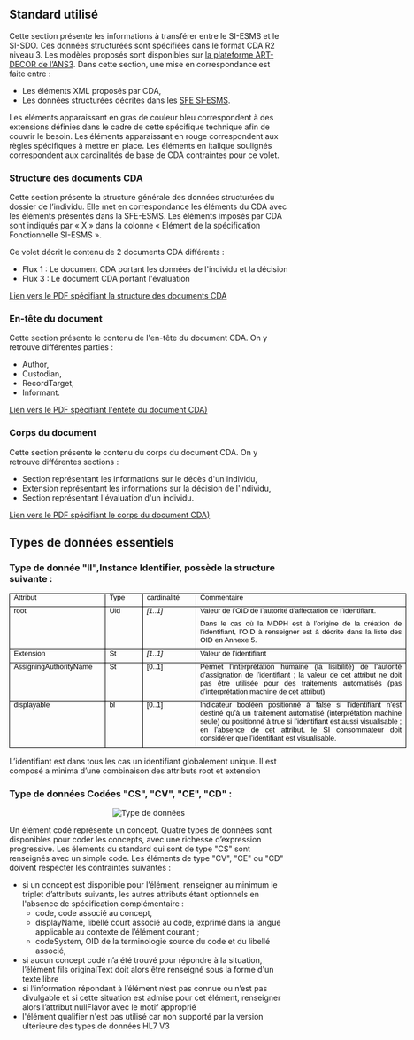 ## Standard utilisé
Cette section présente les informations à transférer entre le SI-ESMS et le SI-SDO. Ces données structurées sont spécifiées dans le format CDA R2 niveau 3. Les modèles proposés sont disponibles sur [la plateforme ART-DECOR de l’ANS3](https://o3sis.esante.gouv.fr/art-decor/decor-templates--SI-ESMS-?section=templates). 
Dans cette section, une mise en correspondance est faite entre : 
-   Les éléments XML proposés par CDA,
-   Les données structurées décrites dans les [SFE SI-ESMS](CISIS-TEC_SPECIFICATIONS_FONCTIONNELLES_SI-ESMS_v2.4.pdf).


Les éléments apparaissant en gras de couleur bleu correspondent à des extensions définies dans le cadre de cette spécifique technique afin de couvrir le besoin.
Les éléments apparaissant en rouge correspondent aux règles spécifiques à mettre en place. 
Les éléments en italique soulignés correspondent aux cardinalités de base de CDA contraintes pour ce volet.

### Structure des documents CDA
Cette section présente la structure générale des données structurées du dossier de l’individu. Elle met en correspondance les éléments du CDA avec les éléments présentés dans la SFE-ESMS. 
Les éléments imposés par CDA sont indiqués par « X » dans la colonne « Elément de la spécification Fonctionnelle SI-ESMS ».

Ce volet décrit le contenu de 2 documents CDA différents :
- Flux 1 : Le document CDA portant les données de l'individu et la décision
- Flux 3 : Le document CDA portant l'évaluation
  
[Lien vers le PDF spécifiant la structure des documents CDA](CISIS-TEC_SPECIFICATIONS_TECHNIQUES_SI-ESMS_v3.1.pdf)

### En-tête du document
Cette section présente le contenu de l'en-tête du document CDA. On y retrouve différentes parties : 
- Author,
- Custodian,
- RecordTarget,
- Informant.

[Lien vers le PDF spécifiant l'entête du document CDA)](CISIS-TEC_SPECIFICATIONS_TECHNIQUES_SI-ESMS_v3.1.pdf)
### Corps du document
Cette section présente le contenu du corps du document CDA. On y retrouve différentes sections : 
- Section représentant les informations sur le décès d'un individu,
- Extension représentant les informations sur la décision de l'individu,
- Section représentant l'évaluation d'un individu.

[Lien vers le PDF spécifiant le corps du document CDA)](CISIS-TEC_SPECIFICATIONS_TECHNIQUES_SI-ESMS_v3.1.pdf)


## Types de données essentiels
### Type de donnée "II",Instance Identifier, possède la structure suivante :
<table style="width:538.4pt;border-collapse:collapse;border:none;">
    <tbody>
        <tr>
            <td style="width: 120.3pt;border: 1pt solid windowtext;padding: 0cm 5.4pt;vertical-align: top;">
                <p style='margin-top:0cm;margin-right:0cm;margin-bottom:6.0pt;margin-left:0cm;text-align:justify;line-height:115%;font-size:13px;font-family:"Arial",sans-serif;'><span style="color:black;">Attribut</span></p>
            </td>
            <td style="width: 42.5pt;border-color: windowtext windowtext windowtext currentcolor;border-style: solid solid solid none;border-width: 1pt 1pt 1pt medium;border-image: none 100% / 1 / 0 stretch;padding: 0cm 5.4pt;vertical-align: top;">
                <p style='margin-top:0cm;margin-right:0cm;margin-bottom:6.0pt;margin-left:0cm;text-align:justify;line-height:115%;font-size:13px;font-family:"Arial",sans-serif;'><span style="color:black;">Type</span></p>
            </td>
            <td style="width: 63.75pt;border-color: windowtext windowtext windowtext currentcolor;border-style: solid solid solid none;border-width: 1pt 1pt 1pt medium;border-image: none 100% / 1 / 0 stretch;padding: 0cm 5.4pt;vertical-align: top;">
                <p style='margin-top:0cm;margin-right:0cm;margin-bottom:6.0pt;margin-left:0cm;text-align:justify;line-height:115%;font-size:13px;font-family:"Arial",sans-serif;'><span style="color:black;">cardinalit&eacute;</span></p>
            </td>
            <td style="width: 11cm;border-color: windowtext windowtext windowtext currentcolor;border-style: solid solid solid none;border-width: 1pt 1pt 1pt medium;border-image: none 100% / 1 / 0 stretch;padding: 0cm 5.4pt;vertical-align: top;">
                <p style='margin-top:0cm;margin-right:0cm;margin-bottom:6.0pt;margin-left:0cm;text-align:justify;line-height:115%;font-size:13px;font-family:"Arial",sans-serif;'><span style="color:black;">Commentaire</span></p>
            </td>
        </tr>
        <tr>
            <td style="width: 120.3pt;border-color: currentcolor windowtext windowtext;border-style: none solid solid;border-width: medium 1pt 1pt;border-image: none 100% / 1 / 0 stretch;padding: 0cm 5.4pt;vertical-align: top;">
                <p style='margin-top:0cm;margin-right:0cm;margin-bottom:6.0pt;margin-left:0cm;text-align:justify;line-height:115%;font-size:13px;font-family:"Arial",sans-serif;'><span style="color:black;">root</span></p>
            </td>
            <td style="width: 42.5pt;border-color: currentcolor windowtext windowtext currentcolor;border-style: none solid solid none;border-width: medium 1pt 1pt medium;padding: 0cm 5.4pt;vertical-align: top;">
                <p style='margin-top:0cm;margin-right:0cm;margin-bottom:6.0pt;margin-left:0cm;text-align:justify;line-height:115%;font-size:13px;font-family:"Arial",sans-serif;'><span style="color:black;">Uid</span></p>
            </td>
            <td style="width: 63.75pt;border-color: currentcolor windowtext windowtext currentcolor;border-style: none solid solid none;border-width: medium 1pt 1pt medium;padding: 0cm 5.4pt;vertical-align: top;">
                <p style='margin-top:0cm;margin-right:0cm;margin-bottom:6.0pt;margin-left:0cm;text-align:justify;line-height:115%;font-size:13px;font-family:"Arial",sans-serif;'><em><span style="color:black;">[1..1]</span></em></p>
            </td>
            <td style="width: 11cm;border-color: currentcolor windowtext windowtext currentcolor;border-style: none solid solid none;border-width: medium 1pt 1pt medium;padding: 0cm 5.4pt;vertical-align: top;">
                <p style='margin-top:0cm;margin-right:0cm;margin-bottom:6.0pt;margin-left:0cm;text-align:justify;line-height:115%;font-size:13px;font-family:"Arial",sans-serif;'><span style="color:black;">Valeur de l&rsquo;OID de l&rsquo;autorit&eacute; d&rsquo;affectation de l&rsquo;identifiant.&nbsp;</span></p>
                <p style='margin-top:0cm;margin-right:0cm;margin-bottom:6.0pt;margin-left:0cm;text-align:justify;line-height:115%;font-size:13px;font-family:"Arial",sans-serif;'><span style="color:black;">Dans le cas o&ugrave; la MDPH est &agrave; l&rsquo;origine de la cr&eacute;ation de l&rsquo;identifiant, l&rsquo;OID &agrave; renseigner est &agrave; d&eacute;crite dans la liste des OID en Annexe 5.</span></p>
            </td>
        </tr>
        <tr>
            <td style="width: 120.3pt;border-color: currentcolor windowtext windowtext;border-style: none solid solid;border-width: medium 1pt 1pt;border-image: none 100% / 1 / 0 stretch;padding: 0cm 5.4pt;vertical-align: top;">
                <p style='margin-top:0cm;margin-right:0cm;margin-bottom:6.0pt;margin-left:0cm;text-align:justify;line-height:115%;font-size:13px;font-family:"Arial",sans-serif;'><span style="color:black;">Extension</span></p>
            </td>
            <td style="width: 42.5pt;border-color: currentcolor windowtext windowtext currentcolor;border-style: none solid solid none;border-width: medium 1pt 1pt medium;padding: 0cm 5.4pt;vertical-align: top;">
                <p style='margin-top:0cm;margin-right:0cm;margin-bottom:6.0pt;margin-left:0cm;text-align:justify;line-height:115%;font-size:13px;font-family:"Arial",sans-serif;'><span style="color:black;">St</span></p>
            </td>
            <td style="width: 63.75pt;border-color: currentcolor windowtext windowtext currentcolor;border-style: none solid solid none;border-width: medium 1pt 1pt medium;padding: 0cm 5.4pt;vertical-align: top;">
                <p style='margin-top:0cm;margin-right:0cm;margin-bottom:6.0pt;margin-left:0cm;text-align:justify;line-height:115%;font-size:13px;font-family:"Arial",sans-serif;'><em><span style="color:black;">[1..1]</span></em></p>
            </td>
            <td style="width: 11cm;border-color: currentcolor windowtext windowtext currentcolor;border-style: none solid solid none;border-width: medium 1pt 1pt medium;padding: 0cm 5.4pt;vertical-align: top;">
                <p style='margin-top:0cm;margin-right:0cm;margin-bottom:6.0pt;margin-left:0cm;text-align:justify;line-height:115%;font-size:13px;font-family:"Arial",sans-serif;'><span style="color:black;">Valeur de l&rsquo;identifiant</span></p>
            </td>
        </tr>
        <tr>
            <td style="width: 120.3pt;border-color: currentcolor windowtext windowtext;border-style: none solid solid;border-width: medium 1pt 1pt;border-image: none 100% / 1 / 0 stretch;padding: 0cm 5.4pt;vertical-align: top;">
                <p style='margin-top:0cm;margin-right:0cm;margin-bottom:6.0pt;margin-left:0cm;text-align:justify;line-height:115%;font-size:13px;font-family:"Arial",sans-serif;'><span style="color:black;">AssigningAuthorityName</span></p>
            </td>
            <td style="width: 42.5pt;border-color: currentcolor windowtext windowtext currentcolor;border-style: none solid solid none;border-width: medium 1pt 1pt medium;padding: 0cm 5.4pt;vertical-align: top;">
                <p style='margin-top:0cm;margin-right:0cm;margin-bottom:6.0pt;margin-left:0cm;text-align:justify;line-height:115%;font-size:13px;font-family:"Arial",sans-serif;'><span style="color:black;">St</span></p>
            </td>
            <td style="width: 63.75pt;border-color: currentcolor windowtext windowtext currentcolor;border-style: none solid solid none;border-width: medium 1pt 1pt medium;padding: 0cm 5.4pt;vertical-align: top;">
                <p style='margin-top:0cm;margin-right:0cm;margin-bottom:6.0pt;margin-left:0cm;text-align:justify;line-height:115%;font-size:13px;font-family:"Arial",sans-serif;'><span style="color:black;">[0..1]</span></p>
            </td>
            <td style="width: 11cm;border-color: currentcolor windowtext windowtext currentcolor;border-style: none solid solid none;border-width: medium 1pt 1pt medium;padding: 0cm 5.4pt;vertical-align: top;">
                <p style='margin-top:0cm;margin-right:0cm;margin-bottom:6.0pt;margin-left:0cm;text-align:justify;line-height:115%;font-size:13px;font-family:"Arial",sans-serif;'><span style="color:black;">Permet l&rsquo;interpr&eacute;tation humaine (la lisibilit&eacute;) de l&rsquo;autorit&eacute; d&rsquo;assignation de l&rsquo;identifiant ; la valeur de cet attribut ne doit pas &ecirc;tre utilis&eacute;e pour des traitements automatis&eacute;s (pas d&rsquo;interpr&eacute;tation machine de cet attribut)</span></p>
            </td>
        </tr>
        <tr>
            <td style="width: 120.3pt;border-color: currentcolor windowtext windowtext;border-style: none solid solid;border-width: medium 1pt 1pt;border-image: none 100% / 1 / 0 stretch;padding: 0cm 5.4pt;vertical-align: top;">
                <p style='margin-top:0cm;margin-right:0cm;margin-bottom:6.0pt;margin-left:0cm;text-align:justify;line-height:115%;font-size:13px;font-family:"Arial",sans-serif;'><span style="color:black;">displayable</span></p>
            </td>
            <td style="width: 42.5pt;border-color: currentcolor windowtext windowtext currentcolor;border-style: none solid solid none;border-width: medium 1pt 1pt medium;padding: 0cm 5.4pt;vertical-align: top;">
                <p style='margin-top:0cm;margin-right:0cm;margin-bottom:6.0pt;margin-left:0cm;text-align:justify;line-height:115%;font-size:13px;font-family:"Arial",sans-serif;'><span style="color:black;">bl</span></p>
            </td>
            <td style="width: 63.75pt;border-color: currentcolor windowtext windowtext currentcolor;border-style: none solid solid none;border-width: medium 1pt 1pt medium;padding: 0cm 5.4pt;vertical-align: top;">
                <p style='margin-top:0cm;margin-right:0cm;margin-bottom:6.0pt;margin-left:0cm;text-align:justify;line-height:115%;font-size:13px;font-family:"Arial",sans-serif;'><span style="color:black;">[0..1]</span></p>
            </td>
            <td style="width: 11cm;border-color: currentcolor windowtext windowtext currentcolor;border-style: none solid solid none;border-width: medium 1pt 1pt medium;padding: 0cm 5.4pt;vertical-align: top;">
                <p style='margin-top:0cm;margin-right:0cm;margin-bottom:6.0pt;margin-left:0cm;text-align:justify;line-height:115%;font-size:13px;font-family:"Arial",sans-serif;'><span style="color:black;">Indicateur bool&eacute;en positionn&eacute; &agrave; false si l&rsquo;identifiant n&rsquo;est destin&eacute; qu&rsquo;&agrave; un traitement automatis&eacute; (interpr&eacute;tation machine seule) ou positionn&eacute; &agrave; true si l&rsquo;identifiant est aussi visualisable ; en l&rsquo;absence de cet attribut, le SI consommateur doit consid&eacute;rer que l&rsquo;identifiant est visualisable.</span></p>
            </td>
        </tr>
    </tbody>
</table>

L’identifiant est dans tous les cas un identifiant globalement unique. Il est composé a minima d’une combinaison des attributs root et extension

### Type de données Codées "CS", "CV", "CE", "CD" :


<div style="text-align:center;"> 
<img src="type_donnee.png" alt="Type de données"/>
</div>

Un élément codé représente un concept. Quatre types de données sont disponibles pour coder les concepts, avec une richesse d’expression progressive.
Les éléments du standard qui sont de type "CS" sont renseignés avec un simple code.
Les éléments de type "CV", "CE" ou "CD" doivent respecter les contraintes suivantes :
-	si un concept est disponible pour l’élément, renseigner au minimum le triplet d’attributs suivants, les autres attributs étant optionnels en l'absence de spécification complémentaire : 
    -	code, code associé au concept, 
    -	displayName, libellé court associé au code, exprimé dans la langue applicable au contexte de l’élément courant ; 
    -	codeSystem, OID de la terminologie source du code et du libellé associé,
-	si aucun concept codé n’a été trouvé pour répondre à la situation, l’élément fils originalText doit alors être renseigné sous la forme d'un texte libre
-	si l’information répondant à l’élément n’est pas connue ou n’est pas divulgable et si cette situation est admise pour cet élément, renseigner alors l’attribut nullFlavor avec le motif approprié
-	l'élément qualifier n'est pas utilisé car non supporté par la version ultérieure des types de données HL7 V3
